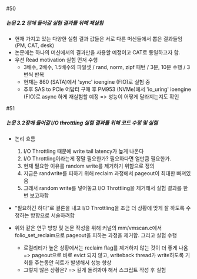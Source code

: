 #50
##### 논문 2.2 장에 들어갈 실험 결과를 위해 재실험
- 현재 가지고 있는 다양한 실험 결과 값들은 서로 다른 머신들에서 뽑은 결과들임 (PM, CAT, desk)
- 논문에는 하나의 머신에서의 결과만을 사용할 예정이고 CAT로 통일하고자 함.
- 우선 Read motivation 실험 먼저 수행
	- 3배수, 2배수, 1.5배수의 파일셋 / rand, norm, zipf 패턴 / 3분, 10분 수행 / 3번씩 반복
	- 현재는 860 (SATA)에서 'sync' ioengine (FIO)로 실험 중
	- 추후 SAS to PCIe 어답터 구매 후 PM953 (NVMe)에서 'io_uring' ioengine (FIO)로 async 하게 재실험할 예정 => 성능이 어떻게 달라지는지도 확인

#51
##### 논문 3.2장에 들어갈 I/O throttling 실험 결과를 위해 코드 수정 및 실험
- 논리 흐름
	1. I/O Throttling 때문에 write tail latency가 높게 나온다
	2. I/O Throttling이라는게 정말 필요한가? 필요하다면 얼만큼 필요한가.
	3. 현재 필요한 이유를 random write를 제거하기 위함으로 정의
	4. 지금은 randwrite를 피하기 위해 reclaim 과정에서 pageout이 최대한 빠져있음
	5. 그래서 random write를 넣어놓고 I/O Throttling을 제거해서 실험 결과를 한 번 보고자함
- "필요하긴 하다"로 결론을 내고 I/O Throttling을 조금 더 상황에 맞게 잘 하도록 수정하는 방향으로 서술하려함

- 위와 같은 연구 방향 및 논문 작성을 위해 커널의 mm/vmscan.c에서 folio_set_reclaim으로 pageout을 피하는 과정을 제거함. 그리고 실험 수행
	- 로컬리티가 높은 상황에서는 reclaim flag를 제거하지 않는 것이 더 좋게 나옴 => pageout으로 바로 evict 되지 않고, writeback thread가 write하도록 기회를 주는동안 히트가 발생해서 성능 향상
	- 그렇지 않은 상황은? => 길게 돌려봐야 해서 스크립트 작성 후 실험

